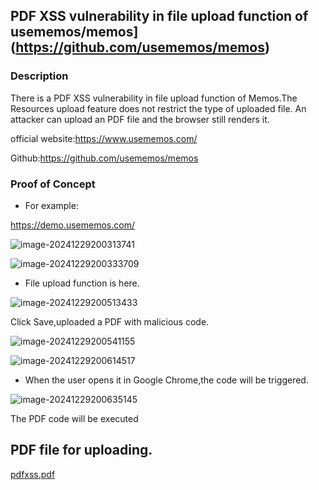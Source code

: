## PDF XSS vulnerability in file upload function of usememos/memos](https://github.com/usememos/memos)

### Description

There is a PDF XSS vulnerability in file upload function of Memos.The Resources upload feature does not restrict the type of uploaded file. An attacker can upload an PDF file and the browser still renders it.

official website:https://www.usememos.com/

Github:https://github.com/usememos/memos

### Proof of Concept

- For example:

https://demo.usememos.com/

![image-20241229200313741](https://xu17-1326239041.cos.ap-guangzhou.myqcloud.com/xu17/202502031607209.png)





![image-20241229200333709](https://xu17-1326239041.cos.ap-guangzhou.myqcloud.com/xu17/202502031607258.png)

- File upload function is here.

![image-20241229200513433](https://xu17-1326239041.cos.ap-guangzhou.myqcloud.com/xu17/202502031607230.png)

Click Save,uploaded a PDF with malicious code.

![image-20241229200541155](https://xu17-1326239041.cos.ap-guangzhou.myqcloud.com/xu17/202502031607198.png)



![image-20241229200614517](https://xu17-1326239041.cos.ap-guangzhou.myqcloud.com/xu17/202502031607271.png)

- When the user opens it in Google Chrome,the code will be triggered.

![image-20241229200635145](https://xu17-1326239041.cos.ap-guangzhou.myqcloud.com/xu17/202502031607177.png)

The PDF code will be executed

## PDF file for uploading.

[pdfxss.pdf](https://github.com/YZS17/CVE/blob/main/pdfxss.pdf)